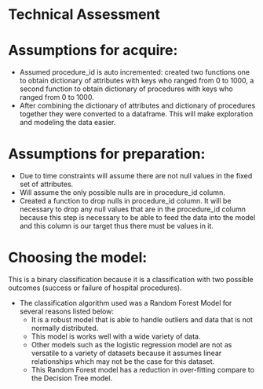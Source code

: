 # Technical Assessment


# Assumptions for acquire:
- Assumed procedure_id is auto incremented: created two functions one to obtain dictionary of attributes with keys who ranged from 0 to 1000, a second function to obtain dictionary of procedures with keys who ranged from 0 to 1000.
- After combining the dictionary of attributes and dictionary of procedures together they were converted to a dataframe. This will make exploration and modeling the data easier.

# Assumptions for preparation:
- Due to time constraints will assume there are not null values in the fixed set of attributes.
- Will assume the only possible nulls are in procedure_id column.
- Created a function to drop nulls in procedure_id column. It will be necessary to drop any null values that are in the procedure_id column because this step is necessary to be able to feed the data into the model and this column is our target thus there must be values in it.


# Choosing the model:
This is a binary classification because it is a classification with two possible outcomes (success or failure of hospital procedures).
- The classification algorithm used was a Random Forest Model for several reasons listed below: 
     - It is a robust model that is able to handle outliers and data that is not normally distributed.
     - This model is works well with a wide variety of data.
     - Other models such as the logistic regression model are not as versatile to a variety of datasets because it assumes linear relationships which may not be the case for this dataset.
     - This Random Forest model has a reduction in over-fitting compare to the Decision Tree model.
    